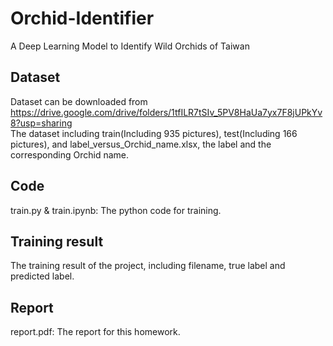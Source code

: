 # Orchid-Identifier
A Deep Learning Model to Identify Wild Orchids of Taiwan

## Dataset
Dataset can be downloaded from  
https://drive.google.com/drive/folders/1tfILR7tSIv_5PV8HaUa7yx7F8jUPkYv8?usp=sharing  
The dataset including train(Including 935 pictures), test(Including 166 pictures), and
label_versus_Orchid_name.xlsx, the label and the corresponding Orchid name.

## Code
train.py & train.ipynb: The python code for training.

## Training result
The training result of the project, including filename, true label and predicted label.

## Report
report.pdf: The report for this homework.
